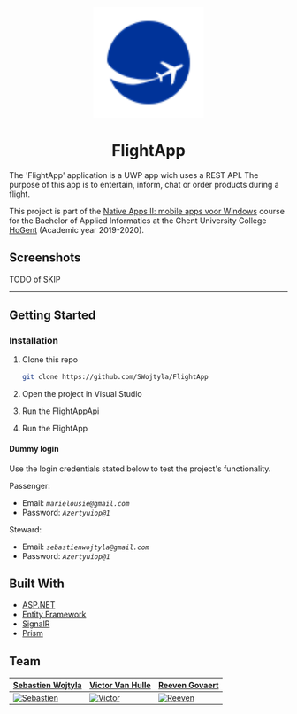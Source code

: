 <p align="center"><img src="/FlightApp/Assets/Square44x44Logo.scale-200.png?raw=true" width="200px"/></p>

<h1 align="center">FlightApp</h1>

The 'FlightApp' application is a UWP app wich uses a REST API.
The purpose of this app is to entertain, inform, chat or order products during a flight.

This project is part of the [Native Apps II: mobile apps voor Windows](https://bamaflexweb.hogent.be/BMFUIDetailxOLOD.aspx?a=110485&b=1&c=1) course for the Bachelor of Applied Informatics at the Ghent University College [HoGent](https://www.hogent.be/en/) (Academic year 2019-2020).

## Screenshots
TODO of SKIP

---

## Getting Started

### Installation

1. Clone this repo

    ```bash
    git clone https://github.com/SWojtyla/FlightApp
    ```

2. Open the project in Visual Studio

3. Run the FlightAppApi

4. Run the FlightApp

#### Dummy login

Use the login credentials stated below to test the project's functionality.

Passenger:

- Email: *`marielousie@gmail.com`*
- Password: *`Azertyuiop@1`*

Steward:

- Email: *`sebastienwojtyla@gmail.com`*
- Password: *`Azertyuiop@1`*

## Built With

* [ASP.NET](https://dotnet.microsoft.com/apps/aspnet)
* [Entity Framework](https://docs.microsoft.com/en-us/ef/)
* [SignalR](https://dotnet.microsoft.com/apps/aspnet/signalr)
* [Prism](https://prismlibrary.com/docs/)

## Team

| <a href="https://github.com/SWeB06" target="_blank">**Sebastien Wojtyla**</a> | <a href="https://github.com/VictorOwnt" target="_blank">**Victor Van Hulle**</a> | <a href="https://github.com/reeveng" target="_blank">**Reeven Govaert**</a> |
| --- | --- | --- |
| [![Sebastien](https://avatars2.githubusercontent.com/u/36441058?s=200)](https://github.com/SWeB06) | [![Victor](https://avatars2.githubusercontent.com/u/17174095?s=200)](https://github.com/VictorOwnt) | [![Reeven](https://avatars3.githubusercontent.com/u/36441093?s=200)](https://github.com/reeveng)
